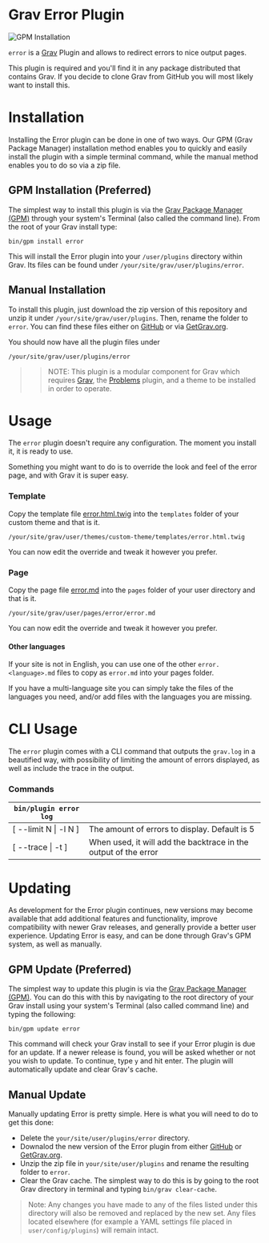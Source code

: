 # Grav Error Plugin

![GPM Installation](assets/readme_1.png)

`error` is a [Grav](http://github.com/getgrav/grav) Plugin and allows to redirect errors to nice output pages.

This plugin is required and you'll find it in any package distributed that contains Grav. If you decide to clone Grav from GitHub you will most likely want to install this.

# Installation

Installing the Error plugin can be done in one of two ways. Our GPM (Grav Package Manager) installation method enables you to quickly and easily install the plugin with a simple terminal command, while the manual method enables you to do so via a zip file.

## GPM Installation (Preferred)

The simplest way to install this plugin is via the [Grav Package Manager (GPM)](http://learn.getgrav.org/advanced/grav-gpm) through your system's Terminal (also called the command line).  From the root of your Grav install type:

    bin/gpm install error

This will install the Error plugin into your `/user/plugins` directory within Grav. Its files can be found under `/your/site/grav/user/plugins/error`.

## Manual Installation

To install this plugin, just download the zip version of this repository and unzip it under `/your/site/grav/user/plugins`. Then, rename the folder to `error`. You can find these files either on [GitHub](https://github.com/getgrav/grav-plugin-error) or via [GetGrav.org](http://getgrav.org/downloads/plugins#extras).

You should now have all the plugin files under

    /your/site/grav/user/plugins/error

>> NOTE: This plugin is a modular component for Grav which requires [Grav](http://github.com/getgrav/grav), the [Problems](https://github.com/getgrav/grav-plugin-problems) plugin, and a theme to be installed in order to operate.

# Usage

The `error` plugin doesn't require any configuration. The moment you install it, it is ready to use.

Something you might want to do is to override the look and feel of the error page, and with Grav it is super easy.

### Template

Copy the template file [error.html.twig](templates/error.html.twig) into the `templates` folder of your custom theme and that is it.

```
/your/site/grav/user/themes/custom-theme/templates/error.html.twig
```

You can now edit the override and tweak it however you prefer.

### Page

Copy the page file [error.md](pages/error.md) into the `pages` folder of your user directory and that is it.

```
/your/site/grav/user/pages/error/error.md
```

You can now edit the override and tweak it however you prefer.

#### Other languages

If your site is not in English, you can use one of the other `error.<language>.md` files to copy as `error.md` into your pages folder.

If you have a multi-language site you can simply take the files of the languages you need, and/or add files with the languages you are missing.

# CLI Usage
The `error` plugin comes with a CLI command that outputs the `grav.log` in a beautified way, with possibility of limiting the amount of errors displayed, as well as include the trace in the output.

### Commands

| `bin/plugin error log` |                                                                 |
|------------------------|-----------------------------------------------------------------|
| [ --limit N \| -l N ]  | The amount of errors to display. Default is 5                   |
| [ --trace \| -t ]      | When used, it will add the backtrace in the output of the error |


# Updating

As development for the Error plugin continues, new versions may become available that add additional features and functionality, improve compatibility with newer Grav releases, and generally provide a better user experience. Updating Error is easy, and can be done through Grav's GPM system, as well as manually.

## GPM Update (Preferred)

The simplest way to update this plugin is via the [Grav Package Manager (GPM)](http://learn.getgrav.org/advanced/grav-gpm). You can do this with this by navigating to the root directory of your Grav install using your system's Terminal (also called command line) and typing the following:

    bin/gpm update error

This command will check your Grav install to see if your Error plugin is due for an update. If a newer release is found, you will be asked whether or not you wish to update. To continue, type `y` and hit enter. The plugin will automatically update and clear Grav's cache.

## Manual Update

Manually updating Error is pretty simple. Here is what you will need to do to get this done:

* Delete the `your/site/user/plugins/error` directory.
* Downalod the new version of the Error plugin from either [GitHub](https://github.com/getgrav/grav-plugin-error) or [GetGrav.org](http://getgrav.org/downloads/plugins#extras).
* Unzip the zip file in `your/site/user/plugins` and rename the resulting folder to `error`.
* Clear the Grav cache. The simplest way to do this is by going to the root Grav directory in terminal and typing `bin/grav clear-cache`.

> Note: Any changes you have made to any of the files listed under this directory will also be removed and replaced by the new set. Any files located elsewhere (for example a YAML settings file placed in `user/config/plugins`) will remain intact.
